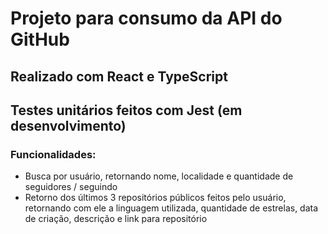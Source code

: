 # Projeto para consumo da API do GitHub

## Realizado com React e TypeScript

## Testes unitários feitos com Jest (em desenvolvimento)

### Funcionalidades: 
 - Busca por usuário, retornando nome, localidade e quantidade de seguidores / seguindo
 - Retorno dos últimos 3 repositórios públicos feitos pelo usuário, retornando com ele a linguagem utilizada, quantidade de estrelas, data de criação, descrição e link para repositório

